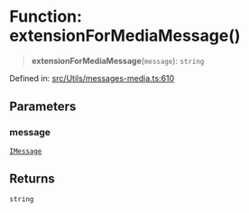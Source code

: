 # Function: extensionForMediaMessage()

> **extensionForMediaMessage**(`message`): `string`

Defined in: [src/Utils/messages-media.ts:610](https://github.com/Fokusdotid/bail/blob/fcd0cec6f26de1fb545eb2e03fa5c63fbad99d3d/src/Utils/messages-media.ts#L610)

## Parameters

### message

[`IMessage`](../namespaces/proto/interfaces/IMessage.md)

## Returns

`string`
